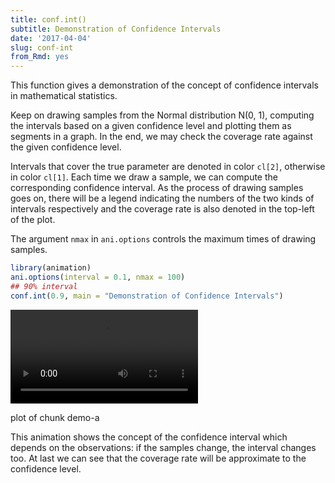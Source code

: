 ```yaml
---
title: conf.int()
subtitle: Demonstration of Confidence Intervals
date: '2017-04-04'
slug: conf-int
from_Rmd: yes
---
```


This function gives a demonstration of the concept of confidence intervals in
mathematical statistics.

Keep on drawing samples from the Normal distribution N(0, 1), computing the
intervals based on a given confidence level and plotting them as segments in
a graph. In the end, we may check the coverage rate against the given
confidence level.

Intervals that cover the true parameter are denoted in color `cl[2]`,
otherwise in color `cl[1]`. Each time we draw a sample, we can compute
the corresponding confidence interval. As the process of drawing samples goes
on, there will be a legend indicating the numbers of the two kinds of
intervals respectively and the coverage rate is also denoted in the top-left
of the plot.

The argument `nmax` in `ani.options` controls the maximum
times of drawing samples.


 

```r
library(animation)
ani.options(interval = 0.1, nmax = 100)
## 90% interval
conf.int(0.9, main = "Demonstration of Confidence Intervals")
```

<video controls loop autoplay><source src="https://assets.yihui.name/figures/animation/example/conf-int/demo-a.mp4?dl=1" /><p>plot of chunk demo-a</p></video>


This animation shows the concept of the confidence interval which depends on the observations: if the samples change, the interval changes too. At last we can see that the coverage rate will be approximate to the confidence level.
